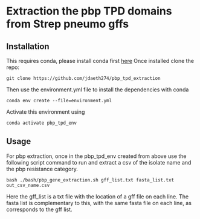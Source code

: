 # Extraction the pbp TPD domains from Strep pneumo gffs #

## Installation ##

This requires conda, please install conda first [here](docs.conda.io/projects/conda/en/latest/user-guide/install)
Once installed clone the repo:

`git clone https://github.com/jdaeth274/pbp_tpd_extraction`

Then use the environment.yml file to install the dependencies with conda

`conda env create --file=environment.yml`

Activate this environment using 

`conda activate pbp_tpd_env`

## Usage ##

For pbp extraction, once in the pbp_tpd_env created from above use the following script command
to run and extract a csv of the isolate name and the pbp resistance category. 

`bash ./bash/pbp_gene_extraction.sh gff_list.txt fasta_list.txt out_csv_name.csv`

Here the gff_list is a txt file with the location of a gff file on each line.
The fasta list is complementary to this, with the same fasta file on each line, 
as corresponds to the gff list.


